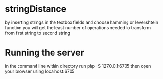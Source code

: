 # stringDistance
by inserting strings in the textbox fields and choose hamming or levenshtein function 
you will get the least number of operations needed to transform from first string to second string

# Running the server
in the command line within directory run   php -S 127.0.0.1:6705
    then open your browser using localhost:6705

